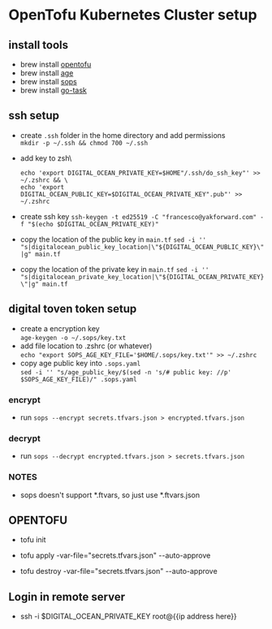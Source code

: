 
# OpenTofu Kubernetes Cluster setup

## install tools

- brew install [opentofu]( https://github.com/opentofu/opentofu)
- brew install [age](https://github.com/FiloSottile/age)
- brew install [sops](https://github.com/getsops/sops)
- brew install [go-task](https://taskfile.dev/)

## ssh setup

- create `.ssh` folder in the home directory and add permissions \
    `mkdir -p ~/.ssh && chmod 700 ~/.ssh`

- add key to zsh\
    ```
    echo 'export DIGITAL_OCEAN_PRIVATE_KEY=$HOME"/.ssh/do_ssh_key"' >> ~/.zshrc && \
    echo 'export DIGITAL_OCEAN_PUBLIC_KEY=$DIGITAL_OCEAN_PRIVATE_KEY".pub"' >> ~/.zshrc
    ```

- create ssh key
    `ssh-keygen -t ed25519 -C "francesco@yakforward.com" -f "$(echo $DIGITAL_OCEAN_PRIVATE_KEY)"`

- copy the location of the public key in `main.tf`
    `sed -i '' "s|digitalocean_public_key_location|\"${DIGITAL_OCEAN_PUBLIC_KEY}\"|g" main.tf`

- copy the location of the private key in `main.tf`
    `sed -i '' "s|digitalocean_private_key_location|\"${DIGITAL_OCEAN_PRIVATE_KEY}\"|g" main.tf`

## digital toven token setup

- create a encryption key\
    `age-keygen -o ~/.sops/key.txt`
- add file location to .zshrc (or whatever)\
    `echo "export SOPS_AGE_KEY_FILE='$HOME/.sops/key.txt'" >> ~/.zshrc`
- copy age public key into `.sops.yaml`\
    `sed -i '' "s/age_public_key/$(sed -n 's/# public key: //p' $SOPS_AGE_KEY_FILE)/" .sops.yaml`

### encrypt

- run `sops --encrypt secrets.tfvars.json > encrypted.tfvars.json`

### decrypt

- run `sops --decrypt encrypted.tfvars.json > secrets.tfvars.json`

### NOTES
- sops doesn't support *.ftvars, so just use *.ftvars.json

## OPENTOFU 

- tofu init

- tofu apply -var-file="secrets.tfvars.json" --auto-approve

- tofu destroy -var-file="secrets.tfvars.json" --auto-approve

## Login in remote server

- ssh -i $DIGITAL_OCEAN_PRIVATE_KEY root@{{ip address here}}